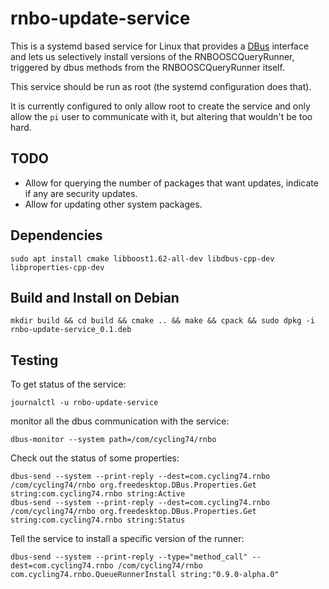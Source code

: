 # rnbo-update-service

This is a systemd based service for Linux that provides a
[DBus](https://www.freedesktop.org/wiki/Software/dbus/) interface and lets us
selectively install versions of the RNBOOSCQueryRunner, triggered by dbus methods
from the RNBOOSCQueryRunner itself.

This service should be run as root (the systemd configuration does that).

It is currently configured to only allow root to create the service and only
allow the `pi` user to communicate with it, but altering that wouldn't be too
hard.

## TODO

* Allow for querying the number of packages that want updates, indicate if any are security updates.
* Allow for updating other system packages.

## Dependencies

```shell
sudo apt install cmake libboost1.62-all-dev libdbus-cpp-dev libproperties-cpp-dev
```

## Build and Install on Debian

```shell
mkdir build && cd build && cmake .. && make && cpack && sudo dpkg -i rnbo-update-service_0.1.deb
```

## Testing

To get status of the service:

```shell
journalctl -u rnbo-update-service
```

monitor all the dbus communication with the service:

```shell
dbus-monitor --system path=/com/cycling74/rnbo
```

Check out the status of some properties:

```shell
dbus-send --system --print-reply --dest=com.cycling74.rnbo /com/cycling74/rnbo org.freedesktop.DBus.Properties.Get string:com.cycling74.rnbo string:Active
dbus-send --system --print-reply --dest=com.cycling74.rnbo /com/cycling74/rnbo org.freedesktop.DBus.Properties.Get string:com.cycling74.rnbo string:Status
```

Tell the service to install a specific version of the runner:

```shell
dbus-send --system --print-reply --type="method_call" --dest=com.cycling74.rnbo /com/cycling74/rnbo com.cycling74.rnbo.QueueRunnerInstall string:"0.9.0-alpha.0"
```
